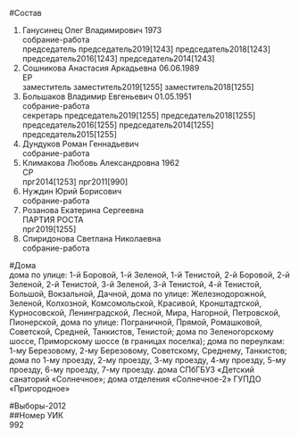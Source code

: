 #Состав  
1. Ганусинец Олег Владимирович 1973  
    собрание-работа  
    председатель председатель2019[1243] председатель2018[1243] председатель2016[1243] председатель2014[1243]  
2. Сошникова Анастасия Аркадьевна 06.06.1989  
    ЕР  
    заместитель заместитель2019[1255] заместитель2018[1255]  
3. Большаков Владимир Евгеньевич 01.05.1951  
    собрание-работа  
    секретарь председатель2019[1255] председатель2018[1255] председатель2016[1255] председатель2014[1255] председатель2015[1255]  
4. Дундуков Роман Геннадьевич  
    собрание-работа  
5. Климакова Любовь Александровна 1962  
    СР  
    прг2014[1253] прг2011[990]  
6. Нуждин Юрий Борисович  
    собрание-работа  
7. Розанова Екатерина Сергеевна  
    ПАРТИЯ РОСТА  
    прг2019[1255]  
8. Спиридонова Светлана Николаевна  
    собрание-работа  
  
#Дома  
дома по улице: 1-й Боровой, 1-й Зеленой, 1-й Тенистой, 2-й Боровой, 2-й Зеленой, 2-й Тенистой, 3-й Зеленой, 3-й Тенистой, 4-й Тенистой, Большой, Вокзальной, Дачной, дома по улице: Железнодорожной, Зеленой, Колхозной, Комсомольской, Красивой, Кронштадтской, Курносовской, Ленинградской, Лесной, Мира, Нагорной, Петровской, Пионерской,  дома по улице: Пограничной, Прямой, Ромашковой, Советской, Средней, Танкистов, Тенистой; дома по Зеленогорскому шоссе, Приморскому шоссе (в границах поселка); дома по переулкам: 1-му Березовому, 2-му Березовому, Советскому, Среднему, Танкистов; дома по 1-му проезду, 2-му проезду, 3-му проезду, 4-му проезду, 5-му проезду, 6-му проезду, 7-му проезду. дома СПбГБУЗ «Детский санаторий «Солнечное»; дома отделения «Солнечное-2» ГУПДО «Пригородное»  
  
#Выборы-2012  
##Номер УИК  
992  
